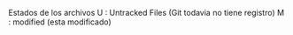 Estados de los archivos
U : Untracked Files (Git todavia no tiene registro)
M : modified (esta modificado)